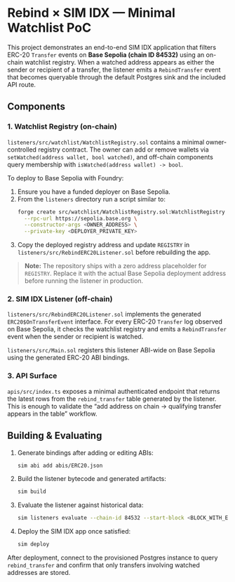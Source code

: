 # Rebind × SIM IDX — Minimal Watchlist PoC

This project demonstrates an end-to-end SIM IDX application that filters ERC-20 `Transfer` events on **Base Sepolia (chain ID 84532)** using an on-chain watchlist registry. When a watched address appears as either the sender or recipient of a transfer, the listener emits a `RebindTransfer` event that becomes queryable through the default Postgres sink and the included API route.

## Components

### 1. Watchlist Registry (on-chain)

`listeners/src/watchlist/WatchlistRegistry.sol` contains a minimal owner-controlled registry contract. The owner can add or remove wallets via `setWatched(address wallet, bool watched)`, and off-chain components query membership with `isWatched(address wallet) -> bool`.

To deploy to Base Sepolia with Foundry:

1. Ensure you have a funded deployer on Base Sepolia.
2. From the `listeners` directory run a script similar to:
   ```sh
   forge create src/watchlist/WatchlistRegistry.sol:WatchlistRegistry \
     --rpc-url https://sepolia.base.org \
     --constructor-args <OWNER_ADDRESS> \
     --private-key <DEPLOYER_PRIVATE_KEY>
   ```
3. Copy the deployed registry address and update `REGISTRY` in `listeners/src/RebindERC20Listener.sol` before rebuilding the app.

> **Note:** The repository ships with a zero address placeholder for `REGISTRY`. Replace it with the actual Base Sepolia deployment address before running the listener in production.

### 2. SIM IDX Listener (off-chain)

`listeners/src/RebindERC20Listener.sol` implements the generated `ERC20$OnTransferEvent` interface. For every ERC-20 `Transfer` log observed on Base Sepolia, it checks the watchlist registry and emits a `RebindTransfer` event when the sender or recipient is watched.

`listeners/src/Main.sol` registers this listener ABI-wide on Base Sepolia using the generated ERC-20 ABI bindings.

### 3. API Surface

`apis/src/index.ts` exposes a minimal authenticated endpoint that returns the latest rows from the `rebind_transfer` table generated by the listener. This is enough to validate the “add address on chain → qualifying transfer appears in the table” workflow.

## Building & Evaluating

1. Generate bindings after adding or editing ABIs:
   ```sh
   sim abi add abis/ERC20.json
   ```
2. Build the listener bytecode and generated artifacts:
   ```sh
   sim build
   ```
3. Evaluate the listener against historical data:
   ```sh
   sim listeners evaluate --chain-id 84532 --start-block <BLOCK_WITH_ERC20_TRANSFERS>
   ```
4. Deploy the SIM IDX app once satisfied:
   ```sh
   sim deploy
   ```

After deployment, connect to the provisioned Postgres instance to query `rebind_transfer` and confirm that only transfers involving watched addresses are stored.

